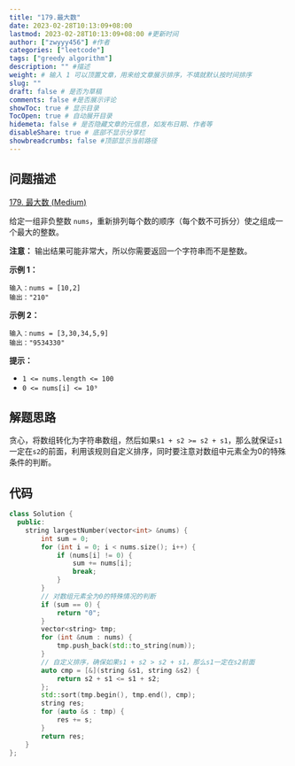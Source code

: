 ```yaml
---
title: "179.最大数"
date: 2023-02-28T10:13:09+08:00
lastmod: 2023-02-28T10:13:09+08:00 #更新时间
author: ["zwyyy456"] #作者
categories: ["leetcode"]
tags: ["greedy algorithm"]
description: "" #描述
weight: # 输入 1 可以顶置文章，用来给文章展示排序，不填就默认按时间排序
slug: ""
draft: false # 是否为草稿
comments: false #是否展示评论
showToc: true # 显示目录
TocOpen: true # 自动展开目录
hidemeta: false # 是否隐藏文章的元信息，如发布日期、作者等
disableShare: true # 底部不显示分享栏
showbreadcrumbs: false #顶部显示当前路径
---
```

## 问题描述
[179. 最大数 (Medium)](https://leetcode.cn/problems/largest-number/)

给定一组非负整数 `nums`，重新排列每个数的顺序（每个数不可拆分）使之组成一个最大的整数。

**注意：** 输出结果可能非常大，所以你需要返回一个字符串而不是整数。

**示例 1：**

```
输入：nums = [10,2]
输出："210"
```

**示例 2：**

```
输入：nums = [3,30,34,5,9]
输出："9534330"

```

**提示：**

- `1 <= nums.length <= 100`
- `0 <= nums[i] <= 10⁹`

## 解题思路
贪心，将数组转化为字符串数组，然后如果`s1 + s2 >= s2 + s1`，那么就保证`s1`一定在`s2`的前面，利用该规则自定义排序，同时要注意对数组中元素全为0的特殊条件的判断。

## 代码
```cpp
class Solution {
  public:
    string largestNumber(vector<int> &nums) {
        int sum = 0;
        for (int i = 0; i < nums.size(); i++) {
            if (nums[i] != 0) {
                sum += nums[i];
                break;
            }
        }
        // 对数组元素全为0的特殊情况的判断
        if (sum == 0) {
            return "0";
        }
        vector<string> tmp;
        for (int &num : nums) {
            tmp.push_back(std::to_string(num));
        }
        // 自定义排序，确保如果s1 + s2 > s2 + s1，那么s1一定在s2前面
        auto cmp = [&](string &s1, string &s2) { 
            return s2 + s1 <= s1 + s2;
        };
        std::sort(tmp.begin(), tmp.end(), cmp);
        string res;
        for (auto &s : tmp) {
            res += s;
        }
        return res;
    }
};
```